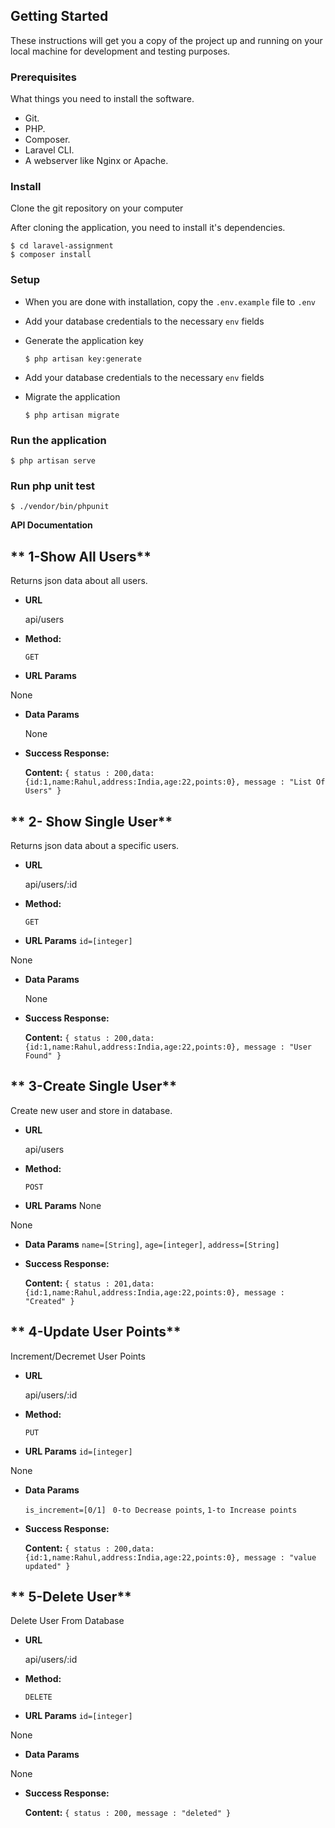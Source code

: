 
## Getting Started
These instructions will get you a copy of the project up and running on your local machine for development and testing purposes.

### Prerequisites
What things you need to install the software.

* Git.
* PHP.
* Composer.
* Laravel CLI.
* A webserver like Nginx or Apache.

### Install
Clone the git repository on your computer




After cloning the application, you need to install it's dependencies. 

```
$ cd laravel-assignment
$ composer install
```


### Setup
- When you are done with installation, copy the `.env.example` file to `.env`

- Add your database credentials to the necessary `env` fields


- Generate the application key

  ```$ php artisan key:generate```


- Add your database credentials to the necessary `env` fields

- Migrate the application

  ```$ php artisan migrate```



### Run the application

  ```$ php artisan serve```

### Run php unit test

  ```$ ./vendor/bin/phpunit```

**API Documentation**

** 1-Show All Users**
----
  Returns json data about all users.

* **URL**

  api/users

* **Method:**

  `GET`
  
*  **URL Params**

 
None
* **Data Params**

  None

* **Success Response:**

    **Content:** `{ status : 200,data:{id:1,name:Rahul,address:India,age:22,points:0}, message : "List Of Users" }`
    
** 2- Show Single User**
----
  Returns json data about a specific users.

* **URL**

  api/users/:id

* **Method:**

  `GET`
  
*  **URL Params**
   `id=[integer]`

 
None
* **Data Params**

  None

* **Success Response:**

    **Content:** `{ status : 200,data:{id:1,name:Rahul,address:India,age:22,points:0}, message : "User Found" }`
    
    
 

** 3-Create Single User**
----
  Create new user and store in database.

* **URL**

  api/users

* **Method:**

  `POST`
  
*  **URL Params**
    None
 
None
* **Data Params**
   `name=[String]`,
   `age=[integer]`,
   `address=[String]`



* **Success Response:**

    **Content:** `{ status : 201,data:{id:1,name:Rahul,address:India,age:22,points:0}, message : "Created" }`
    
** 4-Update User Points**
----
Increment/Decremet User Points
* **URL**

  api/users/:id

* **Method:**

  `PUT`
  
*  **URL Params**
   `id=[integer]`
 
None
* **Data Params**
  
   `is_increment=[0/1]`
  ` 0-to Decrease points`,
   `1-to Increase points`



* **Success Response:**

    **Content:** `{ status : 200,data:{id:1,name:Rahul,address:India,age:22,points:0}, message : "value updated" }`   

** 5-Delete User**
----
Delete User From Database
* **URL**

  api/users/:id

* **Method:**

  `DELETE`
  
*  **URL Params**
   `id=[integer]`
 
None
* **Data Params**
  
None  



* **Success Response:**

    **Content:** `{ status : 200, message : "deleted" }`   


